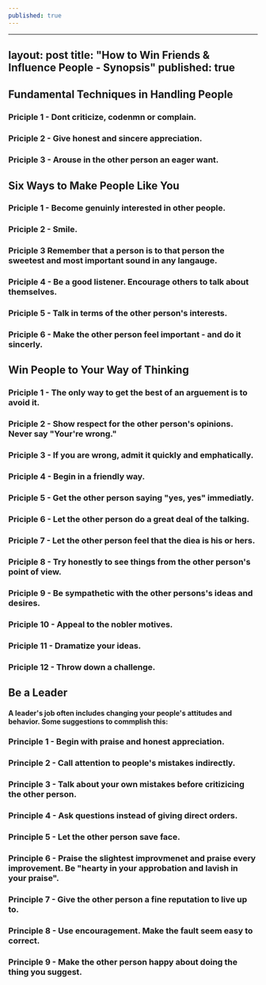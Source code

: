 ```yaml
---
published: true
---
```

---
layout: post
title: "How to Win Friends & Influence People - Synopsis" 
published: true
---

## Fundamental Techniques in Handling People

### Priciple 1 - Dont criticize, codenmn or complain. 

### Priciple 2 - Give honest and sincere appreciation. 

### Priciple 3 - Arouse in the other person an eager want. 
 
## Six Ways to Make People Like You

### Priciple 1 - Become genuinly interested in other people.

### Priciple 2 - Smile.

### Priciple 3 Remember that a person is to that person the sweetest and most important sound in any langauge. 

### Priciple 4 - Be a good listener. Encourage others to talk about themselves. 

### Priciple 5 - Talk in terms of the other person's interests. 

### Priciple 6 - Make the other person feel important - and do it sincerly. 

## Win People to Your Way of Thinking

### Priciple 1 - The only way to get the best of an arguement is to avoid it. 

### Priciple 2 - Show respect for the other person's opinions. Never say "Your're wrong."

### Priciple 3 - If you are wrong, admit it quickly and emphatically. 

### Priciple 4 - Begin in a friendly way.

### Priciple 5 - Get the other person saying "yes, yes" immediatly. 

### Priciple 6 - Let the other person do a great deal of the talking. 

### Priciple 7 - Let the other person feel that the diea is his or hers.

### Priciple 8 - Try honestly to see things from the other person's point of view.

### Priciple 9 - Be sympathetic with the other persons's ideas and desires. 

### Priciple 10 - Appeal to the nobler motives.

### Priciple 11 - Dramatize your ideas.

### Priciple 12 - Throw down a challenge. 


## Be a Leader 
#### A leader's job often includes changing your people's attitudes and behavior. Some suggestions to commplish this:  

### Principle 1 - Begin with praise and honest appreciation.

### Principle 2 - Call attention  to people's mistakes indirectly. 

### Principle 3 - Talk about your own mistakes before critizicing the other person.

### Principle 4 - Ask questions instead of giving direct orders. 

### Principle 5 - Let the other person save face. 

### Principle 6 - Praise the slightest improvmenet and praise every improvement. Be "hearty in your approbation and lavish in your praise". 

### Principle 7 - Give the other person a fine reputation to live up to. 

### Principle 8 - Use encouragement. Make the fault seem easy to correct. 

### Principle 9 - Make the other person happy about doing the thing you suggest.
